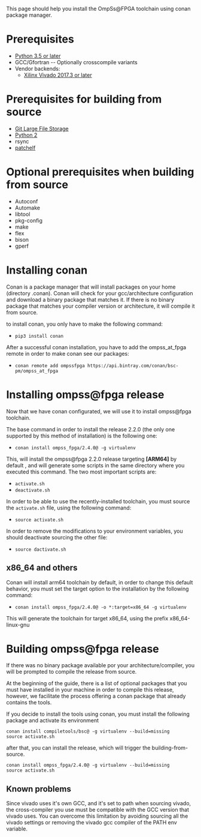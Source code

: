 
This page should help you install the OmpSs@FPGA toolchain using conan package manager.

# Prerequisites
 - [Python 3.5 or later](https://www.python.org/)
 - GCC/Gfortran
-- Optionally crosscompile variants
 - Vendor backends:
   - [Xilinx Vivado 2017.3 or later](https://www.xilinx.com/products/design-tools/vivado.html)



# Prerequisites for building from source
 - [Git Large File Storage](https://git-lfs.github.com/)
 - [Python 2](https://www.python.org/)
 - rsync
 - [patchelf](https://github.com/NixOS/patchelf)

# Optional prerequisites when building from source
- Autoconf
- Automake
- libtool
- pkg-config
- make
- flex
- bison
- gperf

# Installing conan

Conan is a package manager that will install packages on your home (directory .conan).  Conan will check for your gcc/architecture configuration and download a binary package that matches it. If there is no binary package that matches your compiler version or architecture, it will compile it from source.

to install conan, you only have to make the following command:
* `pip3 install conan` 

After a successful conan installation, you have to add the ompss_at_fpga remote in order to make conan see our packages:
* `conan remote add ompssfpga https://api.bintray.com/conan/bsc-pm/ompss_at_fpga` 


# Installing ompss@fpga release


Now that we have conan configurated, we will use it to install ompss@fpga toolchain.

The base command in order to install the release 2.2.0 (the only one supported by this method of installation) is the following one:

* `conan install ompss_fpga/2.4.0@ -g virtualenv` 

This, will install the ompss@fpga 2.2.0 release targeting **[ARM64]** by default , and will generate some scripts in the same directory where you executed this command.
The two most important scripts are:
* `activate.sh` 
* `deactivate.sh` 

In order to be able to use the recently-installed toolchain, you must source the `activate.sh` file, using the following command:
* `source activate.sh` 

In order to remove the modifications to your environment variables, you should deactivate sourcing the other file:
-   `source dactivate.sh`


## x86_64 and others
Conan will install arm64 toolchain by default, in order to change this default behavior, you must set the target option to the installation by the following command:

* `conan install ompss_fpga/2.4.0@ -o *:target=x86_64 -g virtualenv` 

This will generate the toolchain for target  x86_64, using the prefix   x86_64-linux-gnu 

# Building ompss@fpga release

If there was no binary package available por your architecture/compiler, you will be prompted to compile the release from source. 

At the beginning of the guide, there is a list of optional packages that you must have installed in your machine in order to compile this release, however, we facilitate the process offering a conan package that already contains the tools.

If you decide to install the tools using conan, you must install the following package and activate its environment
```
conan install compiletools/bsc@ -g virtualenv --build=missing
source activate.sh
```

after that, you can install the release, which will trigger the building-from-source.

```
conan install ompss_fpga/2.4.0@ -g virtualenv --build=missing
source activate.sh
```

## Known problems

Since vivado uses it's own GCC, and it's set to path when sourcing vivado, the cross-compiler you use must be compatible with the GCC version that vivado uses. 
You can overcome this limitation by avoiding sourcing all the vivado settings or removing the vivado gcc compiler of the PATH env variable. 